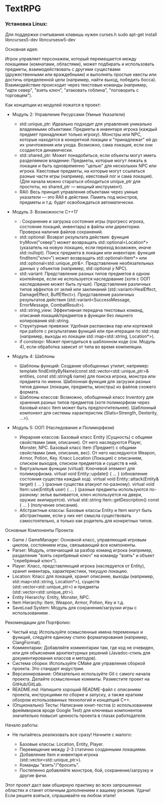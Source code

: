 # TextRPG
 

### Установка Linux:

Для поддержки считывания клавишь нужен сurses.h
sudo apt-get install libncurses5-dev libncursesw5-dev

 Основная идея:

Игрок управляет персонажем, который перемещается между локациями (комнатами, областями), может подбирать и использовать предметы, взаимодействовать с другими существами (дружественными или враждебными) и выполнять простые квесты или достичь определенной цели (например, найти выход, победить босса). Взаимодействие происходит через текстовые команды (например, "идти север", "взять ключ", "атаковать гоблина", "поговорить с торговцем").

Как концепции из модулей ложатся в проект:
* Модуль 2: Управление Ресурсами (Умные Указатели)

    * std::unique_ptr: Идеально подходит для управления уникально владеемыми объектами:
        Предметы в инвентаре игрока (каждый предмет принадлежит только игроку).
        Монстры или NPC, которые находятся в конкретной локации и "принадлежат" ей до их уничтожения или ухода.
        Возможно, сама локация, если они создаются динамически.
    * std::shared_ptr: Может понадобиться, если объекты могут иметь разделяемое владение:
        Предметы, которые могут лежать в локации и быть одновременно "целью" для нескольких NPC или игрока.
        Квестовые предметы, на которые могут ссылаться разные части игры (например, квестовый лог и сама локация).
        (Для начала можно стараться обходиться unique_ptr для простоты, но shared_ptr — мощный инструмент).
    * RAII: Весь принцип управления объектами через умные указатели — это RAII в действии. Память под монстров, предметы и т.д. будет освобождаться автоматически.

* Модуль 3: Возможности C++17

    * <filesystem>: Сохранение и загрузка состояния игры (прогресс игрока, состояние локаций, инвентарь) в файлы или директории. Проверка наличия файлов сохранений.
    * std::optional:
        Возврат результата действия: функция tryMove("север") может возвращать std::optional<Location*> (указатель на новую локацию, если переход возможен, иначе std::nullopt).
        Поиск предмета в локации или инвентаре: функция findItem("ключ") может возвращать std::optional<Item*> или std::optional<std::unique_ptr<Item>&>.
        Представление необязательных данных у объектов (например, std::optional<Quest> у NPC).
    * std::variant:
        Представление разных типов предметов в одном контейнере, если не используется наследование (хотя с ООП наследование может быть лучше).
        Представление различных типов эффектов от зелий или заклинаний (std::variant<HealEffect, DamageEffect, BuffEffect>).
        Представление различных результатов действия (std::variant<SuccessMessage, ErrorMessage, CombatResult>).
    * std::string_view: Эффективная передача текстовых команд, описаний локаций/предметов в функции без лишнего копирования std::string.
    * Структурные привязки: Удобная распаковка пар или кортежей при работе с результатами функций или при итерации по std::map (например, выходы из локации std::map<std::string, Location*>).
    * if constexpr: Может пригодиться в шаблонном коде (см. Модуль 4), если обработка зависит от типа во время компиляции.

* Модуль 4: Шаблоны

    * Шаблоны функций: Создание обобщенных утилит, например:
        template<typename T> findEntityByName(const std::vector<std::unique_ptr<T>>& entities, const std::string& name) для поиска игрока, монстра или предмета по имени.
        Шаблонная функция для загрузки разных типов данных (локации, предметы, монстры) из файлов схожего формата.
    * Шаблоны классов:
        Возможно, обобщенный класс Inventory<T> для хранения разных типов предметов (хотя полиморфизм через базовый класс Item может быть предпочтительнее).
        Шаблонный компонент для системы характеристик (Stats<Strength, Dexterity, ...>).

* Модуль 5: ООП (Наследование и Полиморфизм)

    * Иерархия классов:
        Базовый класс Entity (Сущность) с общими свойствами (имя, описание). От него наследуются Player, Monster, NPC.
        Базовый класс Item (Предмет) с общими свойствами (имя, описание, вес). От него наследуются Weapon, Armor, Potion, Key.
        Класс Location (Локация) с описанием, списком выходов, списком предметов и существ в ней.
    * Виртуальные функции (virtual): Ключевой элемент для полиморфизма.
        virtual void Entity::update() { ... } (обновление состояния существа каждый ход).
        virtual void Entity::attack(Entity& target) { ... } (разные существа атакуют по-разному).
        virtual void Item::use(Entity& user) { ... } (разные предметы используются по-разному: зелье выпивается, ключ используется на двери, оружие экипируется).
        virtual std::string Item::getDescription() const { ... } (получение описания).
    * Абстрактные классы: Базовые классы Entity и Item могут быть абстрактными, если у них нет смысла существовать самостоятельно, а только как родитель для конкретных типов.

Основные Компоненты Проекта:

* Game / GameManager: Основной класс, управляющий игровым циклом, состоянием игры, связывающий все компоненты.
* Parser: Модуль, отвечающий за разбор команд игрока (например, разделение "взять серебряный ключ" на команду "взять" и объект "серебряный ключ").
* Player: Класс, представляющий игрока (наследуется от Entity), хранит инвентарь, характеристики, текущую локацию.
* Location: Класс для локаций, хранит описание, выходы (например, std::map<std::string, Location*>), существ (std::vector<std::unique_ptr<Entity>>) и предметы (std::vector<std::unique_ptr<Item>>).
* Entity Hierarchy: Entity, Monster, NPC.
* Item Hierarchy: Item, Weapon, Armor, Potion, Key и т.д.
* SaveLoad System: Модуль для сохранения/загрузки игры с использованием <filesystem>.

Рекомендации для Портфолио:

* Чистый код: Используйте осмысленные имена переменных и функций, следуйте единому стилю форматирования (например, ClangFormat).
* Комментарии: Добавляйте комментарии там, где код не очевиден, или для объяснения архитектурных решений (Javadoc-стиль для документирования классов и методов).
* Система сборки: Используйте CMake для управления сборкой проекта. Это стандарт индустрии.
* Версионирование: Обязательно используйте Git с самого начала проекта. Делайте осмысленные коммиты. Разместите проект на GitHub/GitLab.
* README.md: Напишите хороший README-файл с описанием проекта, инструкциями по сборке и запуску, а также кратким обзором использованных технологий и концепций C++.
* (Опционально) Тесты: Написание юнит-тестов (с использованием фреймворков вроде Google Test) для ключевых компонентов значительно повысит ценность проекта в глазах работодателя.

Начало работы:

* Не пытайтесь реализовать все сразу! Начните с малого:

    * Базовые классы: Location, Entity, Player.
    * Перемещение между 2-3 статично созданными локациями.
    * Добавление Item и инвентаря игрока (std::vector<std::unique_ptr<Item>>).
    * Команды "взять"/"бросить".
    * Постепенно добавляйте монстров, бой, сохранение/загрузку и другие фичи.

Этот проект даст вам обширную практику во всех запрошенных областях и станет отличным дополнением к вашему резюме. Удачи! Если решите взяться, спрашивайте на любом этапе!